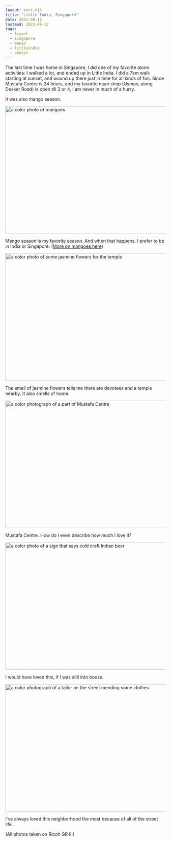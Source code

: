 ```yaml
---
layout: post.njk
title: "Little India, Singapore"
date: 2023-09-12
lastmod: 2023-09-12
tags:
  - travel
  - singapore
  - mango
  - littleindia
  - photos
---
```

The last time I was home in Singapore, I did one of my favorite alone activities: I walked a lot, and ended up in Little India. I did a 7km walk starting at sunset, and wound up there just in time for all kinds of fun. Since Mustafa Centre is 24 hours, and my favorite naan shop (Usman, along Desker Road) is open till 3 or 4, I am never in much of a hurry.

It was also mango season. 

<img src="/img/r0006634.jpg" width="600" height="399" alt="a color photo of mangoes">

Mango season is my favorite season. And when that happens, I prefer to be in India or Singapore. ([More on mangoes here](https://buttondown.email/skinnylatte/archive/mango-madness/))

<img src="/img/r0006638.jpg" width="600" height="399" alt="a color photo of some jasmine flowers for the temple">

The smell of jasmine flowers tells me there are devotees and a temple nearby. It also smells of home.

<img src="/img/r0006653.jpg" width="600" height="399" alt="a color photograph of a part of Mustafa Centre">

Mustafa Centre. How do I even describe how much I love it?

<img src="/img/r0006636.jpg" width="600" height="399" alt="a color photo of a sign that says cold craft Indian beer">

I would have loved this, if I was still into booze.

<img src="/img/r0006639.jpg" width="600" height="399" alt="a color photograph of a tailor on the street mending some clothes">

I've always loved this neighborhood the most because of all of the street life.

(All photos taken on Ricoh GR III)
